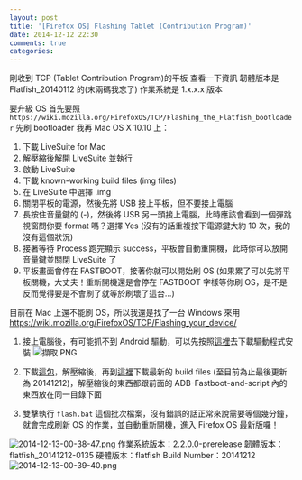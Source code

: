 ```yaml
---
layout: post
title: '[Firefox OS] Flashing Tablet (Contribution Program)'
date: 2014-12-12 22:30
comments: true
categories: 
---
```


剛收到 TCP (Tablet Contribution Program)的平板
查看一下資訊
韌體版本是 Flatfish_20140112 的(末兩碼我忘了)
作業系統是 1.x.x.x 版本

要升級 OS 
首先要照 `https://wiki.mozilla.org/FirefoxOS/TCP/Flashing_the_Flatfish_bootloader` 先刷 bootloader
我再 Mac OS X 10.10 上：
1. 下載 LiveSuite for Mac
2. 解壓縮後解開 LiveSuite 並執行
3. 啟動 LiveSuite
4. 下載  known-working build files (img files)
5. 在 LiveSuite 中選擇 .img
6. 關閉平板的電源，然後先將 USB 接上平板，但不要接上電腦
7. 長按住音量鍵的 (-)，然後將 USB 另一頭接上電腦，此時應該會看到一個彈跳視窗問你要 format 嗎？選擇 Yes
	 (沒有的話重複按下電源鍵大約 10 次，我的沒有這個狀況)
8. 接著等待 Process 跑完顯示 success，平板會自動重開機，此時你可以放開音量鍵並關閉 LiveSuite 了
9. 平板畫面會停在 FASTBOOT，接著你就可以開始刷 OS
(如果累了可以先將平板關機，大丈夫！重新開機還是會停在 FASTBOOT 字樣等你刷 OS，是不是反而覺得要是不會刷了就等於刷壞了這台...)

目前在 Mac 上還不能刷 OS，所以我還是找了一台 Windows 來用
https://wiki.mozilla.org/FirefoxOS/TCP/Flashing_your_device/
1. 接上電腦後，有可能抓不到 Android 驅動，可以先按照[這裡](https://wiki.mozilla.org/FirefoxOS/TCP/Installing_USB_Drivers_on_Windows)去下載驅動程式安裝
![擷取.PNG](http://user-image.logdown.io/user/3330/blog/3407/post/245944/o3msQWzS3K6bNjS2KWPA_%E6%93%B7%E5%8F%96.PNG)

2. 下載[這包](http://test1.manichord.com/moz-tcp/ADB-Fastboot-and-Scripts.zip)，解壓縮後，再到[這裡](https://www.dropbox.com/sh/b2py1btcwstqldl/AABblbq_csa1IHQwdvLdfptTa)下載最新的 build files (至目前為止最後更新為 20141212)，解壓縮後的東西都跟前面的 ADB-Fastboot-and-script 內的東西放在同一目錄下面
3. 雙擊執行 `flash.bat` 這個批次檔案，沒有錯誤的話正常來說需要等個幾分鐘，就會完成刷新 OS 的作業，並自動重新開機，進入 Firefox OS 最新版囉！

![2014-12-13-00-38-47.png](http://user-image.logdown.io/user/3330/blog/3407/post/245944/pAx0wFGaSVmMQYDR3BaS_2014-12-13-00-38-47.png)
作業系統版本：2.2.0.0-prerelease
韌體版本：flatfish_20141212-0135
硬體版本：flatfish
Build Number：20141212
![2014-12-13-00-39-40.png](http://user-image.logdown.io/user/3330/blog/3407/post/245944/XArOQ5gGT92yFRIUiDNV_2014-12-13-00-39-40.png)
